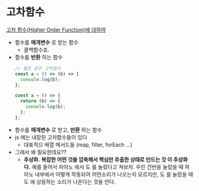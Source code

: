 # 고차함수

[고차 함수(Higher Order Function)에 대하여](https://velog.io/@thyoondev/고차-함수higher-order-function에-대하여)

- 함수를 **매개변수** 로 받는 함수
  - 콜백함수죠.
- 함수를 **반환** 하는 함수
  ```jsx
  // 둘은 같은 고차함수
  const a = () => (b) => {
    console.log(b);
  };

  const a = () => {
    return (b) => {
      console.log(b);
    };
  };
  ```
- 함수를 **매개변수** 로 받고, **반환** 하는 함수
- js 에는 내장된 고차함수들이 있다
  - 대표적으 배열 메서드들 (map, filter, forEach …)
- 그래서 왜 필요한데요??
  - **추상화.** **복잡한 어떤 것을 압축해서 핵심만 추출한 상태로 만드는 것 이 추상화다.** 예를 들어서 피아노 에서 도 를 눌렀다고 쳐보자. 우린 건반을 눌렀을 때 피아노 내부에서 어떻게 작동되어 어떤소리가 나오는지 모르지만, 도 를 눌렀을 때 도 에 상응하는 소리가 나온다는 것을 안다.
